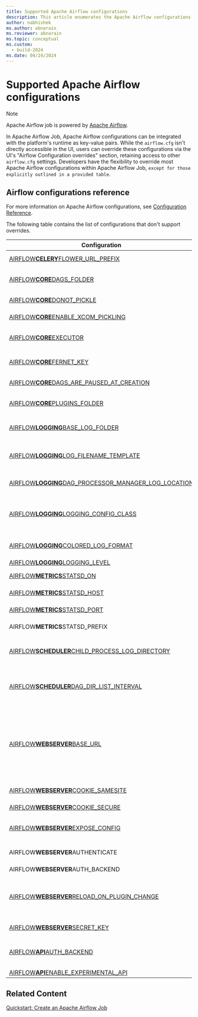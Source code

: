 ```yaml
---
title: Supported Apache Airflow configurations
description: This article enumerates the Apache Airflow configurations supported by the Apache Airflow Job.
author: nabhishek
ms.author: abnarain
ms.reviewer: abnarain
ms.topic: conceptual
ms.custom:
  - build-2024
ms.date: 04/24/2024
---
```


# Supported Apache Airflow configurations

> [!NOTE]
> Apache Airflow job is powered by [Apache Airflow](https://airflow.apache.org/).

In Apache Airflow Job, Apache Airflow configurations can be integrated with the platform's runtime as key-value pairs. While the `airflow.cfg` isn't directly accessible in the UI, users can override these configurations via the UI's "Airflow Configuration overrides" section, retaining access to other `airflow.cfg` settings. Developers have the flexibility to override most Apache Airflow configurations within Apache Airflow Job, `except for those explicitly outlined in a provided table`.

## Airflow configurations reference

For more information on Apache Airflow configurations, see [Configuration Reference](https://airflow.apache.org/docs/apache-airflow/stable/configurations-ref.html).

The following table contains the list of configurations that don't support overrides.

| Configuration                                                                                                                                                            | Description                                                                                                                                                                                 | Default value                                                         |
| ------------------------------------------------------------------------------------------------------------------------------------------------------------------------ | ------------------------------------------------------------------------------------------------------------------------------------------------------------------------------------------- | --------------------------------------------------------------------- |
| [AIRFLOW**CELERY**FLOWER_URL_PREFIX](https://airflow.apache.org/docs/apache-airflow-providers-celery/stable/configurations-ref.html#flower-url-prefix)                   | The root URL for Flower.                                                                                                                                                                    | ""                                                                    |
| [AIRFLOW**CORE**DAGS_FOLDER](https://airflow.apache.org/docs/apache-airflow/stable/configurations-ref.html#dags-folder)                                                  | The path of the folder where Airflow pipelines live.                                                                                                                                        | AIRFLOW_DAGS_FOLDER                                                   |
| [AIRFLOW**CORE**DONOT_PICKLE](https://airflow.apache.org/docs/apache-airflow/stable/configurations-ref.html#donot-pickle)                                                | Whether to disable pickling DAGs.                                                                                                                                                           | False                                                                 |
| [AIRFLOW**CORE**ENABLE_XCOM_PICKLING](https://airflow.apache.org/docs/apache-airflow/stable/configurations-ref.html#enable-xcom-pickling)                                | Whether to enable pickling for xcom.                                                                                                                                                        | False                                                                 |
| [AIRFLOW**CORE**EXECUTOR](https://airflow.apache.org/docs/apache-airflow/stable/configurations-ref.html#executor)                                                        | The executor class that Airflow should use.                                                                                                                                                 | CeleryExecutor                                                        |
| [AIRFLOW**CORE**FERNET_KEY](https://airflow.apache.org/docs/apache-airflow/stable/configurations-ref.html#fernet-key)                                                    | Secret key to save connection passwords in the database.                                                                                                                                    | AIRFLOW_FERNET_KEY                                                    |
| [AIRFLOW**CORE**DAGS_ARE_PAUSED_AT_CREATION](https://airflow.apache.org/docs/apache-airflow/stable/configurations-ref.html#dags-are-paused-at-creation)                  | Are DAGs paused by default at creation?                                                                                                                                                     | False                                                                 |
| [AIRFLOW**CORE**PLUGINS_FOLDER](https://airflow.apache.org/docs/apache-airflow/stable/configurations-ref.html#plugins-folder)                                            | Path to the folder that contains Airflow plugins.                                                                                                                                           | AIRFLOW_PLUGINS_FOLDER                                                |
| [AIRFLOW**LOGGING**BASE_LOG_FOLDER](https://airflow.apache.org/docs/apache-airflow/stable/configurations-ref.html#base-log-folder)                                       | The folder where Airflow should store its log files.                                                                                                                                        | /opt/airflow/logs                                                     |
| [AIRFLOW**LOGGING**LOG_FILENAME_TEMPLATE](https://airflow.apache.org/docs/apache-airflow/stable/configurations-ref.html#log-filename-template)                           | Formatting for how Airflow generates file names or paths for each task run.                                                                                                                 | {{ ti.dag_id }}/{{ ti.task_id }}/{{ ts }}/{{ try_number }}.log        |
| [AIRFLOW**LOGGING**DAG_PROCESSOR_MANAGER_LOG_LOCATION](https://airflow.apache.org/docs/apache-airflow/stable/configurations-ref.html#dag-processor-manager-log-location) | Full path of the `dag_processor_manager` log file.                                                                                                                                          | /opt/airflow/logs/dag_processor_manager/dag_processor_manager.log     |
| [AIRFLOW**LOGGING**LOGGING_CONFIG_CLASS](https://airflow.apache.org/docs/apache-airflow/stable/configurations-ref.html#logging-config-class)                             | Logging config class specifies the logging configuration. This class has to be on the Python class path.                                                                                    | log_config.LOGGING_CONFIG                                             |
| [AIRFLOW**LOGGING**COLORED_LOG_FORMAT](https://airflow.apache.org/docs/apache-airflow/stable/configurations-ref.html#colored-log-format)                                 | Log format for when Colored logs is enabled.                                                                                                                                                | [%(asctime)s] {{%(filename)s:%(lineno)d}} %(levelname)s - %(message)s |
| [AIRFLOW**LOGGING**LOGGING_LEVEL](https://airflow.apache.org/docs/apache-airflow/stable/configurations-ref.html#logging-level)                                           | Logging level.                                                                                                                                                                              | INFO                                                                  |
| [AIRFLOW**METRICS**STATSD_ON](https://airflow.apache.org/docs/apache-airflow/stable/configurations-ref.html#statsd-on)                                                   | Enables sending metrics to StatsD.                                                                                                                                                          | True                                                                  |
| [AIRFLOW**METRICS**STATSD_HOST](https://airflow.apache.org/docs/apache-airflow/stable/configurations-ref.html#statsd-host)                                               | Hostname of the StatsD server.                                                                                                                                                              | geneva-services                                                       |
| [AIRFLOW**METRICS**STATSD_PORT](https://airflow.apache.org/docs/apache-airflow/stable/configurations-ref.html#statsd-port)                                               | Port number of the StatsD server.                                                                                                                                                           | 8125                                                                  |
| AIRFLOW**METRICS**STATSD_PREFIX                                                                                                                                          | Prefix for all Airflow metrics sent to StatsD.                                                                                                                                              | AirflowMetrics                                                        |
| [AIRFLOW**SCHEDULER**CHILD_PROCESS_LOG_DIRECTORY](https://airflow.apache.org/docs/apache-airflow/stable/configurations-ref.html#child-process-log-directory)             | Path of the directory where the Airflow scheduler writes its child process logs.                                                                                                            | /opt/airflow/logs/scheduler                                           |
| [AIRFLOW**SCHEDULER**DAG_DIR_LIST_INTERVAL](https://airflow.apache.org/docs/apache-airflow/stable/configurations-ref.html#dag-dir-list-interval)                         | How often (in seconds) to scan the DAGs' directory for new files. Default to 5 minutes.                                                                                                     | 5                                                                     |
| [AIRFLOW**WEBSERVER**BASE_URL](https://airflow.apache.org/docs/apache-airflow/stable/configurations-ref.html#webserver)                                                  | The base URL of your website because Airflow can't guess what domain or cname you're using. This URL is used in automated emails that Airflow sends to point links to the right web server. | https://localhost:8080                                                |
| [AIRFLOW**WEBSERVER**COOKIE_SAMESITE](https://airflow.apache.org/docs/apache-airflow/stable/configurations-ref.html#cookie-samesite)                                     | Set samesite policy on session cookie.                                                                                                                                                      | None                                                                  |
| [AIRFLOW**WEBSERVER**COOKIE_SECURE](https://airflow.apache.org/docs/apache-airflow/stable/configurations-ref.html#cookie-secure)                                         | Set secure flag on session cookie.                                                                                                                                                          | True                                                                  |
| [AIRFLOW**WEBSERVER**EXPOSE_CONFIG](https://airflow.apache.org/docs/apache-airflow/stable/configurations-ref.html#expose-config)                                         | Expose the configuration file in the web server.                                                                                                                                            | False                                                                 |
| AIRFLOW**WEBSERVER**AUTHENTICATE                                                                                                                                         | Authenticate user to sign in to the Airflow UI.                                                                                                                                             | True                                                                  |
| AIRFLOW**WEBSERVER**AUTH_BACKEND                                                                                                                                         |                                                                                                                                                                                             | airflow.api.auth.backend.basic_auth                                   |
| [AIRFLOW**WEBSERVER**RELOAD_ON_PLUGIN_CHANGE](https://airflow.apache.org/docs/apache-airflow/stable/configurations-ref.html#reload-on-plugin-change)                     | If set to True, Airflow tracks files in the `plugins_folder` directory. When it detects changes, then reload the gunicorn.                                                                  | True                                                                  |
| [AIRFLOW**WEBSERVER**SECRET_KEY](https://airflow.apache.org/docs/apache-airflow/stable/configurations-ref.html#secret-key)                                               | Secret key used to run your flask app.                                                                                                                                                      | AIRFLOW_FERNET_KEY                                                    |
| [AIRFLOW**API**AUTH_BACKEND](https://airflow.apache.org/docs/apache-airflow/stable/configurations-ref.html#auth-backends)                                                | Comma-separated list of auth backends to authenticate users of the API.                                                                                                                     | airflow.api.auth.backend.basic_auth                                   |
| [AIRFLOW**API**ENABLE_EXPERIMENTAL_API](https://airflow.apache.org/docs/apache-airflow/stable/configurations-ref.html#enable-experimental-api)                           |                                                                                                                                                                                             | True                                                                  |

## Related Content

[Quickstart: Create an Apache Airflow Job](../data-factory/create-apache-airflow-jobs.md)
